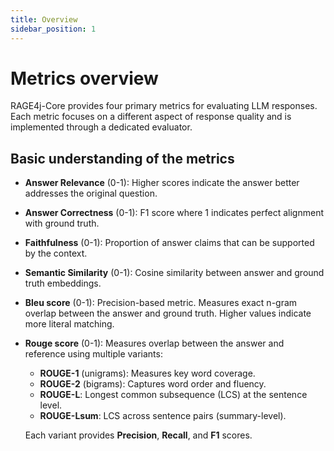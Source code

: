 ```yaml
---
title: Overview
sidebar_position: 1
---
```


# Metrics overview

RAGE4j-Core provides four primary metrics for evaluating LLM responses. Each metric focuses on a different aspect of
response quality and is implemented through a dedicated evaluator.

## Basic understanding of the metrics

- **Answer Relevance** (0-1): Higher scores indicate the answer better addresses the original question.
- **Answer Correctness** (0-1): F1 score where 1 indicates perfect alignment with ground truth.
- **Faithfulness** (0-1): Proportion of answer claims that can be supported by the context.
- **Semantic Similarity** (0-1): Cosine similarity between answer and ground truth embeddings.
- **Bleu score** (0-1): Precision-based metric. Measures exact n-gram overlap between the answer and ground truth.
  Higher values indicate more
  literal matching.
- **Rouge score** (0-1): Measures overlap between the answer and reference using multiple variants:
    - **ROUGE-1** (unigrams): Measures key word coverage.
    - **ROUGE-2** (bigrams): Captures word order and fluency.
    - **ROUGE-L**: Longest common subsequence (LCS) at the sentence level.
    - **ROUGE-Lsum**: LCS across sentence pairs (summary-level).

  Each variant provides **Precision**, **Recall**, and **F1** scores.
